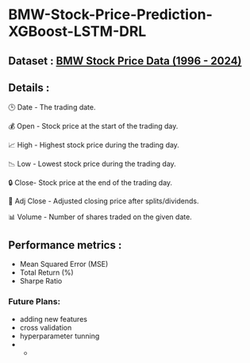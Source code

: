 # BMW-Stock-Price-Prediction-XGBoost-LSTM-DRL
## Dataset : [BMW Stock Price Data (1996 - 2024)](https://www.kaggle.com/datasets/mhassansaboor/bmw-stock-data-1996-2024/data)
## Details :
🕒 Date	- The trading date.

💰 Open -	Stock price at the start of the trading day.

📈 High	- Highest stock price during the trading day.

📉 Low	- Lowest stock price during the trading day.

🔒 Close-	Stock price at the end of the trading day.

🎯 Adj Close	- Adjusted closing price after splits/dividends.

📊 Volume	- Number of shares traded on the given date.


## Performance metrics :

- Mean Squared Error (MSE)
- Total Return (%)
- Sharpe Ratio

### Future Plans:

- adding new features
- cross validation
- hyperparameter tunning
-  +
